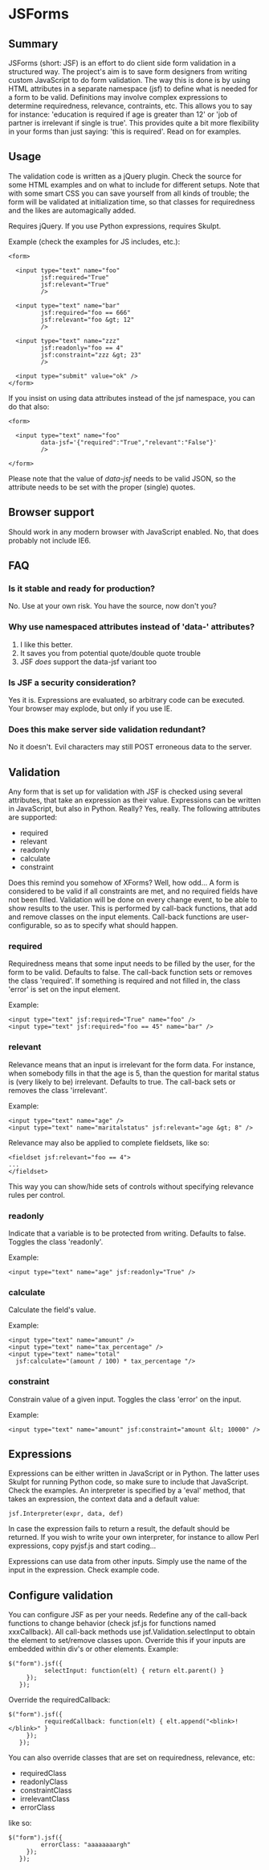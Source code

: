 JSForms
=======

Summary
-------

JSForms (short: JSF) is an effort to do client side form validation in
a structured way. The project's aim is to save form designers from
writing custom JavaScript to do form validation. The way this is done
is by using HTML attributes in a separate namespace (jsf) to define
what is needed for a form to be valid. Definitions may involve complex
expressions to determine requiredness, relevance, contraints,
etc. This allows you to say for instance: 'education is required if
age is greater than 12' or 'job of partner is irrelevant if single is
true'. This provides quite a bit more flexibility in your forms than
just saying: 'this is required'. Read on for examples.


Usage
-----

The validation code is written as a jQuery plugin. Check the source
for some HTML examples and on what to include for different
setups. Note that with some smart CSS you can save yourself from all
kinds of trouble; the form will be validated at initialization time,
so that classes for requiredness and the likes are automagically
added.

Requires jQuery. If you use Python expressions, requires Skulpt.

Example (check the examples for JS includes, etc.):

    <form>

      <input type="text" name="foo" 
             jsf:required="True"
             jsf:relevant="True"
             />

      <input type="text" name="bar" 
             jsf:required="foo == 666" 
             jsf:relevant="foo &gt; 12"
             />

      <input type="text" name="zzz" 
             jsf:readonly="foo == 4"
             jsf:constraint="zzz &gt; 23"
             />

      <input type="submit" value="ok" />
    </form>

If you insist on using data attributes instead of the jsf namespace,
you can do that also:

    <form>

      <input type="text" name="foo" 
             data-jsf='{"required":"True","relevant":"False"}'
             />

    </form>

Please note that the value of _data-jsf_ needs to be valid JSON, so the
attribute needs to be set with the proper (single) quotes.


Browser support
---------------

Should work in any modern browser with JavaScript enabled. No, that
does probably not include IE6.

FAQ
---

### Is it stable and ready for production? ###

No. Use at your own risk. You have the source, now don't you?


### Why use namespaced attributes instead of 'data-' attributes? ###

1. I like this better.
2. It saves you from potential quote/double quote trouble
3. JSF _does_ support the data-jsf variant too

### Is JSF a security consideration? ###

Yes it is. Expressions are evaluated, so arbitrary code can be
executed. Your browser may explode, but only if you use IE.


### Does this make server side validation redundant? ###

No it doesn't. Evil characters may still POST erroneous data to the
server.


Validation
----------

Any form that is set up for validation with JSF is checked using
several attributes, that take an expression as their
value. Expressions can be written in JavaScript, but also in
Python. Really? Yes, really. The following attributes are supported:

 * required
 * relevant
 * readonly
 * calculate
 * constraint

Does this remind you somehow of XForms? Well, how odd... A form is
considered to be valid if all constraints are met, and no required
fields have not been filled. Validation will be done on every change
event, to be able to show results to the user. This is performed by
call-back functions, that add and remove classes on the input
elements. Call-back functions are user-configurable, so as to specify
what should happen.


### required ###

Requiredness means that some input needs to be filled by the user, for
the form to be valid. Defaults to false. The call-back function sets or
removes the class 'required'. If something is required and not filled
in, the class 'error' is set on the input element.

Example:

    <input type="text" jsf:required="True" name="foo" />
    <input type="text" jsf:required="foo == 45" name="bar" />


### relevant ###

Relevance means that an input is irrelevant for the form data. For
instance, when somebody fills in that the age is 5, than the question
for marital status is (very likely to be) irrelevant. Defaults to
true. The call-back sets or removes the class 'irrelevant'.

Example:

    <input type="text" name="age" />
    <input type="text" name="maritalstatus" jsf:relevant="age &gt; 8" />

Relevance may also be applied to complete fieldsets, like so:

    <fieldset jsf:relevant="foo == 4">
    ...
    </fieldset>

This way you can show/hide sets of controls without specifying
relevance rules per control.


### readonly ###

Indicate that a variable is to be protected from writing. Defaults to
false. Toggles the class 'readonly'.

Example:

    <input type="text" name="age" jsf:readonly="True" />


### calculate ###

Calculate the field's value.

Example:

    <input type="text" name="amount" />
    <input type="text" name="tax_percentage" />
    <input type="text" name="total" 
      jsf:calculate="(amount / 100) * tax_percentage "/> 


### constraint ###

Constrain value of a given input. Toggles the class 'error' on the input.

Example:

    <input type="text" name="amount" jsf:constraint="amount &lt; 10000" />


Expressions
-----------

Expressions can be either written in JavaScript or in Python. The
latter uses Skulpt for running Python code, so make sure to include
that JavaScript. Check the examples. An interpreter is specified by a
'eval' method, that takes an expression, the context data and a
default value:

    jsf.Interpreter(expr, data, def)

In case the expression fails to return a result, the default should be
returned. If you wish to write your own interpreter, for instance to
allow Perl expressions, copy pyjsf.js and start coding...

Expressions can use data from other inputs. Simply use the name of the
input in the expression. Check example code.


Configure validation
--------------------

You can configure JSF as per your needs. Redefine any of the call-back
functions to change behavior (check jsf.js for functions named
xxxCallback).  All call-back methods use jsf.Validation.selectInput to
obtain the element to set/remove classes upon. Override this if your
inputs are embedded within div's or other elements. Example:

    $("form").jsf({
              selectInput: function(elt) { return elt.parent() }
         });
       });


Override the requiredCallback:

    $("form").jsf({
              requiredCallback: function(elt) { elt.append("<blink>!</blink>" }
         });
       });

You can also override classes that are set on requiredness, relevance, etc:

 * requiredClass
 * readonlyClass
 * constraintClass
 * irrelevantClass
 * errorClass

like so:

    $("form").jsf({
             errorClass: "aaaaaaaargh"
         });
       });
